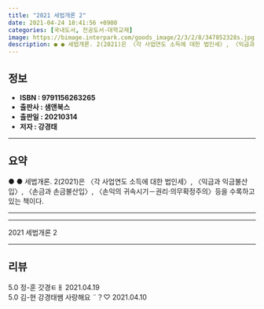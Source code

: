 ```yaml
---
title: "2021 세법개론 2"
date: 2021-04-24 18:41:56 +0900
categories: [국내도서, 전공도서-대학교재]
image: https://bimage.interpark.com/goods_image/2/3/2/8/347852328s.jpg
description: ● ● 세법개론. 2(2021)은 〈각 사업연도 소득에 대한 법인세〉, 〈익금과 익금불산입〉, 〈손금과 손금불산입〉, 〈손익의 귀속시기－권리·의무확정주의〉등을 수록하고 있는 책이다.
---
```


## **정보**

- **ISBN : 9791156263265**
- **출판사 : 샘앤북스**
- **출판일 : 20210314**
- **저자 : 강경태**

------



## **요약**

●  ●  세법개론. 2(2021)은 〈각 사업연도 소득에 대한 법인세〉, 〈익금과 익금불산입〉, 〈손금과 손금불산입〉, 〈손익의 귀속시기－권리·의무확정주의〉등을 수록하고 있는 책이다.

------



------


2021 세법개론 2 

------


## **리뷰** 

5.0 정-훈 갓경ㅌㅐ 2021.04.19 <br/>5.0 김-현 강경태쌤 사랑해요 ¨？♡  2021.04.10 <br/>